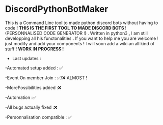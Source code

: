 # DiscordPythonBotMaker
This is a Command Line tool to made python discord bots without having to code ! **THIS IS THE FIRST TOOL TO MADE DISCORD BOTS !**(PERSONNALISED CODE GENERATOR !) . Written in python3 , I am still developping all his functonalities .
If you want to help me you are welcome ! just modify and add your components !
I will soon add a wiki an all kind of stuff !
**WORK IN PROGRESS !**
* Last updates :

-Automated setup added : ✅

-Event On member Join : ✅/❌ ALMOST !

-MorePossibilities added :❌

-Automation :✅

-All bugs actually fixed :❌

-Personnalisation compatible : ✅
